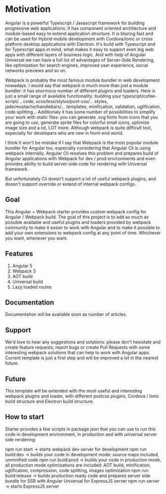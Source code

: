 # Motivation

Angular is a powerful Typescript / Javascript framework for building progressive web applications. It has component oriented architecture and module-based easy to extend application structure. It is blazing fast and can be used for Hybrid mobile development with Cordova/Ionic or cross platform desktop applications with Electron. It's build with Typescript and for Typescript apps in mind, what makes it easy to support even big web apps with different layers of business logic. And with help of Angular Universal we can have a full list of advantages of Server-Side Rendering, like optimization for search engines, improved user experience, social networks previews and so on.

Webpack is probably the most famous module bundler in web development nowadays. I would say that webpack is much more than just a module bundler: it has enormous number of different plugins and loaders. Here is just a small range of available functionality: building your typescipt/cofee-script/... code, scss/less/stylus/post-css/... styles, jade/mustache/handlebars/... templates, minification, validation, uglification, code splitting... Additionaly it has some number of possibilities to simplify your work with static files: you can generate .svg fonts from icons that you are going to use, generate sprite files for colorful small icons, optimize image size and a lot, LOT more. Although webpack is quite difficult tool, expecially for developers who are new in front-end world.

I think it won't be mistake if I say that Webpack is the most popular module bundler for Angular too, especially considering that Angular Cli is using webpack internally. Angular Cli resolves this problem and prepares build of Angular applications with Webpack for dev / prod environments and even provides ability to build server-side code for rendering with Universal framework. 

But unfortunately Cli doesn't support a lot of useful webpack plugins, and doesn't support override or extend of internal webpack configs.  

## Goal

This Angular + Webpack starter provides custom webpack config for Angular / Webpack build. The goal of this project is to add as much as possible available and useful plugins and loaders provided by webpack community to make it easier to work with Angular and to make it possible to add your own extensions to webpack config at any point of time. Whichever you want, whenever you want.

## Features

1. Angular 5
2. Webpack 3
3. AOT build
4. Universal build
5. Lazy loaded routes

## Documentation

Documentation will be available soon as number of articles.

## Support

We'd love to hear any suggestions and solutions: please don't hesistate and create feature requests, report bugs or create Pull Requests with some interesting webpack solutions that can help to work with Angular apps. Current template is just a first step and will be improved a lot in the nearest future.

## Future

This template will be extended with the most useful and interesting webpack plugins and loader, with different postcss plugins, Cordova / Ionic build structure and Electron build structure. 

## How to start

Starter provides a few scripts in package.json that you can use to run this code in development environment, in production and with universal server side rendering:

npm run start -> starts webpack dev server for development
npm run build:dev -> builds your code in development mode: source maps included, unminified code
npm run build:prod -> builds your code in production mode, all production mode optimizations are included: AOT build, minification, uglification, compression, code splitting, images optimization 
npm run build:release -> builds production ready code and prepares server side bundle for SSR with Angular Universal for ExpressJS server
npm run server -> starts ExpressJS server